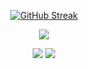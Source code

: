 <div align="center">
  
[![GitHub Streak](https://streak-stats.demolab.com/?user=jordanpapaditsas&theme=tokyonight)](https://git.io/streak-stats)

![](http://github-profile-summary-cards.vercel.app/api/cards/profile-details?username=jordanpapaditsas&theme=blueberry)
  
![](http://github-profile-summary-cards.vercel.app/api/cards/stats?username=jordanpapaditsas&theme=blueberry) ![](http://github-profile-summary-cards.vercel.app/api/cards/most-commit-language?username=jordanpapaditsas&theme=blueberry)


  
  
  

</div>

</div>
